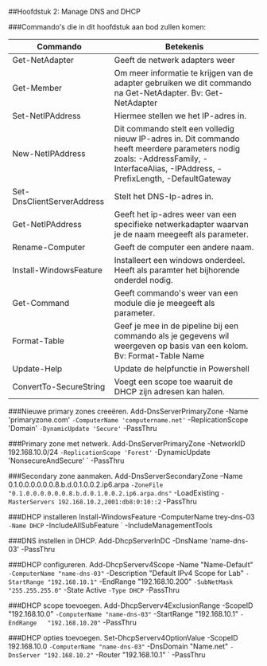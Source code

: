 ##Hoofdstuk 2: Manage DNS and DHCP

###Commando's die in dit hoofdstuk aan bod zullen komen:

| Commando                   | Betekenis                                                                                                                                                                          |
|----------------------------|------------------------------------------------------------------------------------------------------------------------------------------------------------------------------------|
| Get-NetAdapter             | Geeft de netwerk adapters weer                                                                                                                                                     |
| Get-Member                 | Om meer informatie te krijgen van de adapter gebruiken we dit commando na Get-NetAdapter. Bv: Get-NetAdapter | Get-Member                                                          |
| Set-NetIPAddress           | Hiermee stellen we het IP-adres in.                                                                                                                                                |
| New-NetIPAddress           | Dit commando stelt een volledig nieuw IP-adres in. Dit commando heeft meerdere parameters nodig zoals: -AddressFamily, -InterfaceAlias, -IPAddress, -PrefixLength, -DefaultGateway |
| Set-DnsClientServerAddress | Stelt het DNS-Ip-adres in.                                                                                                                                                         |
| Get-NetIPAddress           | Geeft het ip-adres weer van een specifieke netwerkadapter waarvan je de naam meegeeft als parameter.                                                                               |
| Rename-Computer            | Geeft de computer een andere naam.                                                                                                                                                 |
| Install-WindowsFeature     | Installeert een windows onderdeel. Heeft als paramter het bijhorende onderdel nodig.                                                                                               |
| Get-Command                | Geeft commando's weer van een module die je meegeeft als parameter.                                                                                                                |
| Format-Table               | Geef je mee in de pipeline bij een commando als je gegevens wil weergeven op basis van een kolom. Bv: Format-Table Name                                                            |
| Update-Help                | Update de helpfunctie in Powershell                                                                                                                                                |
| ConvertTo-SecureString     | Voegt een scope toe waaruit de DHCP zijn adresen kan halen.                                                                                                                                                                                   |

###Nieuwe primary zones creeëren.
Add-DnsServerPrimaryZone -Name 'primaryzone.com' `
                         -ComputerName 'computername.net' `
                         -ReplicationScope 'Domain' `
                         -DynamicUpdate 'Secure' `
                         -PassThru

###Primary zone met netwerk.
Add-DnsServerPrimaryZone -NetworkID 192.168.10.0/24 `
                         -ReplicationScope 'Forest' `
                         -DynamicUpdate 'NonsecureAndSecure' `
                         -PassThru

###Secondary zone aanmaken.
Add-DnsServerSecondaryZone –Name 0.1.0.0.0.0.0.0.8.b.d.0.1.0.0.2.ip6.arpa `
                           -ZoneFile "0.1.0.0.0.0.0.0.8.b.d.0.1.0.0.2.ip6.arpa.dns" `
                           -LoadExisting `
                           -MasterServers 192.168.10.2,2001:db8:0:10::2 `
                           -PassThru

                        
###DHCP installeren
Install-WindowsFeature -ComputerName trey-dns-03 `
                       -Name DHCP `
                       -IncludeAllSubFeature `
                       -IncludeManagementTools


###DNS instellen in DHCP.
Add-DhcpServerInDC -DnsName 'name-dns-03' -PassThru


###DHCP configureren.
Add-DhcpServerv4Scope -Name "Name-Default" `
                      -ComputerName "name-dns-03" `
                      -Description "Default IPv4 Scope for Lab" `
                      -StartRange "192.168.10.1" `
                      -EndRange   "192.168.10.200" `
                      -SubNetMask "255.255.255.0" `
                      -State Active `
                      -Type DHCP `
                      -PassThru

###DHCP scope toevoegen.
Add-DhcpServerv4ExclusionRange -ScopeID "192.168.10.0" `
                               -ComputerName "name-dns-03" `
                               -StartRange "192.168.10.1" `
                               -EndRange   "192.168.10.20" `
                               -PassThru

                     
###DHCP opties toevoegen.
Set-DhcpServerv4OptionValue -ScopeID 192.168.10.0 `
                            -ComputerName "name-dns-03" `
                            -DnsDomain "Name.net" `
                            -DnsServer "192.168.10.2" `
                            -Router "192.168.10.1" `
                            -PassThru

                            